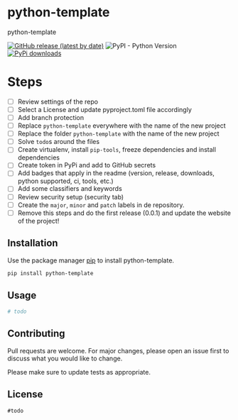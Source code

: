 # python-template

python-template

<!-- todo uncomment this [![PyPI](https://img.shields.io/pypi/v/python-template)](https://pypi.org/project/python-template/)-->
[![GitHub release (latest by date)](https://img.shields.io/github/v/release/w0rmr1d3r/python-template)](https://github.com/w0rmr1d3r/python-template/releases)
![PyPI - Python Version](https://img.shields.io/pypi/pyversions/python-template)
[![PyPi downloads](https://img.shields.io/pypi/dm/python-template?label=PyPi%20downloads)](https://pypistats.org/packages/python-template)

# Steps

- [ ] Review settings of the repo
- [ ] Select a License and update pyproject.toml file accordingly
- [ ] Add branch protection
- [ ] Replace `python-template` everywhere with the name of the new project
- [ ] Replace the folder `python-template` with the name of the new project
- [ ] Solve `todo`s around the files
- [ ] Create virtualenv, install `pip-tools`, freeze dependencies and install dependencies
- [ ] Create token in PyPi and add to GitHub secrets
- [ ] Add badges that apply in the readme (version, release, downloads, python supported, ci, tools, etc.)
- [ ] Add some classifiers and keywords
- [ ] Review security setup (security tab)
- [ ] Create the `major`, `minor` and `patch` labels in de repository.
- [ ] Remove this steps and do the first release (0.0.1) and update the website of the project!

## Installation

Use the package manager [pip](https://pip.pypa.io/en/stable/) to install python-template.

```bash
pip install python-template
```

## Usage

```python
# todo
```

## Contributing

Pull requests are welcome. For major changes, please open an issue first
to discuss what you would like to change.

Please make sure to update tests as appropriate.

## License

`#todo`
